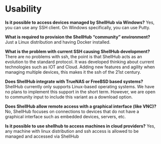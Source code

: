 # Usability

**Is it possible to access devices managed by ShellHub via Windows?**
Yes, you can use any SSH client. On Windows specifically, you can use Putty.


**What is required to provision the ShellHub “community” environment?**
Just a Linux distribution and having Docker installed.

**What is the problem with current SSH causing ShellHub development?**
There are no problems with ssh, the point is that ShellHub acts as an evolution to the standard protocol. It was developed thinking about current technologies such as IOT and Cloud. Adding new features and agility when managing multiple devices, this makes it the ssh of the 21st century.


**Does ShellHub integrate with TrueNAS or FreeBSD based systems?**
ShellHub currently only supports Linux-based operating systems. We have no plans to implement this support in the short term. However, we are open to community input to include this variant as a download option.


**Does ShellHub allow remote access with a graphical interface (like VNC)?**
No, ShellHub focuses on connections to devices that do not have a graphical interface such as embedded devices, servers, etc.


**Is it possible to use shellhub to access machines in cloud providers?**
Yes, any machine with linux distribution and ssh access is allowed to be managed and accessed via ShellHub
